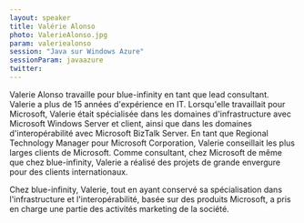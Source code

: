 ```yaml
---
layout: speaker
title: Valérie Alonso
photo: ValerieAlonso.jpg
param: valeriealonso
session: "Java sur Windows Azure"
sessionParam: javaazure
twitter: 
---
```


Valerie Alonso travaille pour blue-infinity en tant que lead consultant. Valerie a plus de 15 années d'expérience en IT.
Lorsqu'elle travaillait pour Microsoft, Valerie était spécialisée dans les domaines d'infrastructure avec Microsoft Windows Server
et client, ainsi que dans les domaines d'interopérabilité avec Microsoft BizTalk Server.
En tant que Regional Technology Manager pour Microsoft Corporation, Valerie conseillait les plus larges clients de Microsoft.
Comme consultant, chez Microsoft de même que chez blue-infinity, Valerie a réalisé des projets de grande envergure
pour des clients internationaux.

Chez blue-infinity, Valerie, tout en ayant conservé sa spécialisation dans l'infrastructure et l'interopérabilité,
basée sur des produits Microsoft, a pris en charge une partie des activités marketing de la société.